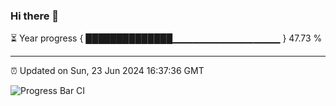 ### Hi there 👋

⏳ Year progress { ██████████████▁▁▁▁▁▁▁▁▁▁▁▁▁▁▁▁ } 47.73 %

---

⏰ Updated on Sun, 23 Jun 2024 16:37:36 GMT

![Progress Bar CI](https://github.com/IshwaranRudhara/GIT-ACTION/workflows/Progress%20Bar%20CI/badge.svg)
